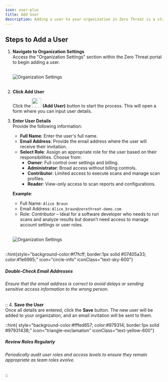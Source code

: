 ```yaml
---
icon: user-plus
title: Add User
description: Adding a user to your organization in Zero Threat is a straightforward process.&#x20;
---
```




<!-- ## **Steps to Add a User** -->

## Steps to Add a User

1. **Navigate to Organization Settings**  
   Access the "Organization Settings" section within the Zero Threat portal to begin adding a user.  
   <img src="/image (82).png" alt="Organization Settings" style="display:block; margin:30px auto;" >

2. **Click Add User**  
   Click the <img src="/image (84).png" alt="" width="30px" data-size="original" style="display:inline; margin-top:12px;"> **(Add User)** button to start the process. This will open a form where you can input user details.

3. **Enter User Details**  
   Provide the following information:
   * **Full Name**: Enter the user's full name.
   * **Email Address**: Provide the email address where the user will receive their invitation.
   * **Select Role**: Assign an appropriate role for the user based on their responsibilities. Choose from:
     * **Owner**: Full control over settings and billing.
     * **Administrator**: Broad access without billing controls.
     * **Contributor**: Limited access to execute scans and manage scan profiles.
     * **Reader**: View-only access to scan reports and configurations.

   **Example**:
   * Full Name: `Alice Braun`
   * Email Address: `Alice_braun@zerothreat-demo.com`
   * Role: *Contributor* – Ideal for a software developer who needs to run scans and analyze results but doesn’t need access to manage account settings or user roles.

   <img src="/image (112).png" alt="Organization Settings" style="display:block; margin:30px auto;" >

::hint{style="background-color:#f7fcff; border:1px solid #07405a33; color:#1e6995;" icon="circle-info" iconClass="text-sky-600"}
   ##### **Double-Check Email Addresses**  
   
   ###### Ensure that the email address is correct to avoid delays or sending sensitive access information to the wrong person.
::
4. **Save the User**  
   Once all details are entered, click the **Save** button. The new user will be added to your organization, and an email invitation will be sent to them.

   
::hint{ style="background-color:#fffed657; color:#979314; border:1px solid #97931438;" icon="triangle-exclamation" iconClass="text-yellow-600"}
<!-- bgStyle=" bg-yellow-50 rounded-md border-yellow-200 text-yellow-600" -->
##### **Review Roles Regularly**  
    
   ###### Periodically audit user roles and access levels to ensure they remain appropriate as team roles evolve.
::
